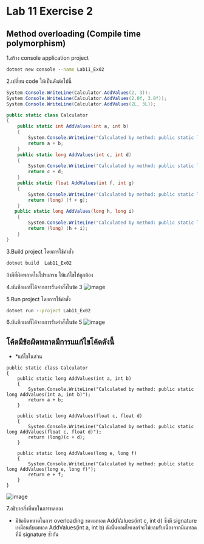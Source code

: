 # Lab 11 Exercise 2

## Method overloading (Compile time polymorphism)

1.สร้าง console application project

```cmd
dotnet new console --name Lab11_Ex02
```

2.เปลี่ยน code ให้เป็นดังต่อไปนี้

```cs
System.Console.WriteLine(Calculator.AddValues(2, 3));
System.Console.WriteLine(Calculator.AddValues(2.0f, 3.0f));
System.Console.WriteLine(Calculator.AddValues(2L, 3L));

public static class Calculator
{
    public static int AddValues(int a, int b)
    {
        System.Console.WriteLine("Calculated by method: public static long AddValues(int a, int b)");
        return a + b;
    }
    public static long AddValues(int c, int d)
    {
        System.Console.WriteLine("Calculated by method: public static long AddValues(int c, int d)");
        return c + d;
    }
    public static float AddValues(int f, int g)
    {
        System.Console.WriteLine("Calculated by method: public static long AddValues(int f, int g)");
        return (long) (f + g);
    }
   public static long AddValues(long h, long i)
    {
        System.Console.WriteLine("Calculated by method: public static long AddValues(long h, long i)");
        return (long) (h + i);
    }
}
```


3.Build project โดยการใช้คำสั่ง

```cmd
dotnet build  Lab11_Ex02
```

ถ้ามีที่ผิดพลาดในโปรแกรม ให้แก้ไขให้ถูกต้อง

4.บันทึกผลที่ได้จากการรันคำสั่งในข้อ 3
![image](https://github.com/65030121natthamon/03376836-OOP-2566-Lab-11/assets/144195611/0dc30e80-c2d0-4d6d-932c-c18e1a048254)

5.Run project โดยการใช้คำสั่ง

```cmd
dotnet run --project Lab11_Ex02
```

6.บันทึกผลที่ได้จากการรันคำสั่งในข้อ 5
![image](https://github.com/65030121natthamon/03376836-OOP-2566-Lab-11/assets/144195611/a4f5e997-beee-4b47-812f-cedafa0ab65c)

## โค้ดมีข้อผิดพลาดมีการแแก้ไขโค้ดดังนี้ 
- *แก้ไขในส่วน
```
public static class Calculator
{
    public static long AddValues(int a, int b)
    {
        System.Console.WriteLine("Calculated by method: public static long AddValues(int a, int b)");
        return a + b;
    }

    public static long AddValues(float c, float d)
    {
        System.Console.WriteLine("Calculated by method: public static long AddValues(float c, float d)");
        return (long)(c + d);
    }

    public static long AddValues(long e, long f)
    {
        System.Console.WriteLine("Calculated by method: public static long AddValues(long e, long f)");
        return e + f;
    }
}
```
![image](https://github.com/65030121natthamon/03376836-OOP-2566-Lab-11/assets/144195611/d4bdaa63-a74e-46df-a028-849209acdc68)

7.อธิบายสิ่งที่พบในการทดลอง
- มีข้อผิดพลาดในการ overloading ของเมทอด AddValues(int c, int d) ซึ่งมี signature เหมือนกับเมทอด AddValues(int a, int b) ดังนั้นคอมไพเลอร์จะไม่ยอมรับเนื่องจากมีเมทอดที่มี signature ซ้ำกัน
